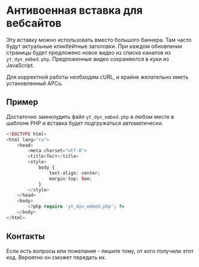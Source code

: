 # Антивоенная вставка для вебсайтов

Эту вставку можно использовать вместо большого баннера. Там часто будут актуальные кликбейтные заголовки. При каждом обновлении страницы будет предложено новое видео из списка каналов из `yt_dyn_embed.php`. Предложенные видео сохраняются в куки из JavaScript.

Для корректной работы необходим cURL, и крайне желательно иметь установленный APCu.

## Пример

Достаточно заинклудить файл `yt_dyn_embed.php` в любом месте в шаблоне PHP и вставка будет подгружаться автоматически.

```php
<!DOCTYPE html>
<html lang="ru">
    <head>
        <meta charset="utf-8">
        <title>Тест</title>
        <style>
            body {
                text-align: center;
                margin-top: 5em;
            }
        </style>
    </head>
    <body>
        <?php require 'yt_dyn_embed.php'; ?>
    </body>
</html>
```

## Контакты

Если есть вопросы или пожелания - пишите тому, от кого получили этот код. Вероятно он сможет передать их.
